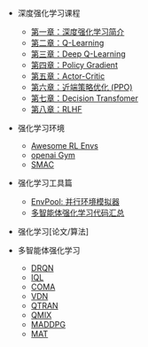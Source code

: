 
- 深度强化学习课程
  - [第一章：深度强化学习简介](deep-rl/deep-rl-class/chapter1_introduction.md)
  - [第二章：Q-Learning ](deep-rl/deep-rl-class/chapter2_q-learning.md)
  - [第三章：Deep Q-Learning ](deep-rl/deep-rl-class/chapter3_dqn.md)
  - [第四章：Policy Gradient  ](deep-rl/deep-rl-class/chapter4_pg.md)
  - [第五章：Actor-Critic](deep-rl/deep-rl-class/chapter5_a2c.md)
  - [第六章：近端策略优化 (PPO)](deep-rl/deep-rl-class/chapter6_ppo.md)
  - [第七章：Decision Transfomer](deep-rl/deep-rl-class/chapter7_decision-transformr.md)
  - [第八章：RLHF](deep-rl/papers/RLHF.md)


- 强化学习环境
  - [Awesome RL Envs](deep-rl/rltools/awesomeRLtools.md)
  - [openai Gym ](deep-rl/envs/gym.md)
  - [SMAC](deep-rl/envs/smac.md)

- 强化学习工具篇
  - [EnvPool: 并行环境模拟器](deep-rl/rltools/envpool.md)
  - [多智能体强化学习代码汇总](deep-rl/rltools/marltool.md)

- 强化学习[论文/算法]
- 多智能体强化学习
  - [DRQN](deep-rl/papers/DRQN.md)
  - [IQL](deep-rl/papers/iql.md)
  - [COMA](deep-rl/papers/COMA.md)
  - [VDN](deep-rl/papers/vdn.md)
  - [QTRAN](deep-rl/papers/QTRAN.md)
  - [QMIX](deep-rl/papers/qmix.md)
  - [MADDPG](deep-rl/papers/MADDPG.md)
  - [MAT](deep-rl/papers/MAT.md)
